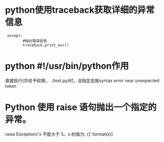 
# python使用traceback获取详细的异常信息
```
 except:
        #抛出错误信息
        traceback.print_exc()
```

# python #!/usr/bin/python作用

直接执行(并给予权限， ./test.py)时，没指定会报syntax error near unexpected token `


# Python 使用 raise 语句抛出一个指定的异常。
raise Exception('x 不能大于 5。x 的值为: {}'.format(x))

